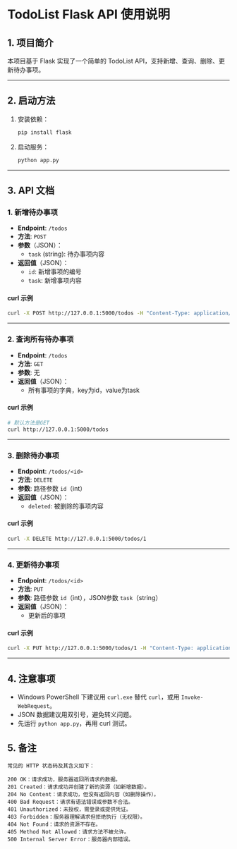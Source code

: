 # TodoList Flask API 使用说明

## 1. 项目简介
本项目基于 Flask 实现了一个简单的 TodoList API，支持新增、查询、删除、更新待办事项。

---

## 2. 启动方法
1. 安装依赖：
   ```sh
   pip install flask
   ```
2. 启动服务：
   ```sh
   python app.py
   ```

---

## 3. API 文档

### 1. 新增待办事项
- **Endpoint**: `/todos`
- **方法**: `POST`
- **参数**（JSON）：
  - `task` (string): 待办事项内容
- **返回值**（JSON）：
  - `id`: 新增事项的编号
  - `task`: 新增事项内容

#### curl 示例
```sh
curl -X POST http://127.0.0.1:5000/todos -H "Content-Type: application/json" -d "{\"task\": \"Finish LAB2\"}"
```

---

### 2. 查询所有待办事项
- **Endpoint**: `/todos`
- **方法**: `GET`
- **参数**: 无
- **返回值**（JSON）：
  - 所有事项的字典，key为id，value为task

#### curl 示例
```sh
# 默认方法是GET
curl http://127.0.0.1:5000/todos
```

---

### 3. 删除待办事项
- **Endpoint**: `/todos/<id>`
- **方法**: `DELETE`
- **参数**: 路径参数 `id`（int）
- **返回值**（JSON）：
  - `deleted`: 被删除的事项内容

#### curl 示例
```sh
curl -X DELETE http://127.0.0.1:5000/todos/1
```

---

### 4. 更新待办事项
- **Endpoint**: `/todos/<id>`
- **方法**: `PUT`
- **参数**: 路径参数 `id`（int），JSON参数 `task`（string）
- **返回值**（JSON）：
  - 更新后的事项

#### curl 示例
```sh
curl -X PUT http://127.0.0.1:5000/todos/1 -H "Content-Type: application/json" -d "{\"task\": \"Learn something about flask and HTTP.\"}"
```

---

## 4. 注意事项
- Windows PowerShell 下建议用 `curl.exe` 替代 `curl`，或用 `Invoke-WebRequest`。
- JSON 数据建议用双引号，避免转义问题。
- 先运行 `python app.py`，再用 curl 测试。

## 5. 备注

```
常见的 HTTP 状态码及其含义如下：

200 OK：请求成功，服务器返回所请求的数据。
201 Created：请求成功并创建了新的资源（如新增数据）。
204 No Content：请求成功，但没有返回内容（如删除操作）。
400 Bad Request：请求有语法错误或参数不合法。
401 Unauthorized：未授权，需登录或提供凭证。
403 Forbidden：服务器理解请求但拒绝执行（无权限）。
404 Not Found：请求的资源不存在。
405 Method Not Allowed：请求方法不被允许。
500 Internal Server Error：服务器内部错误。
```